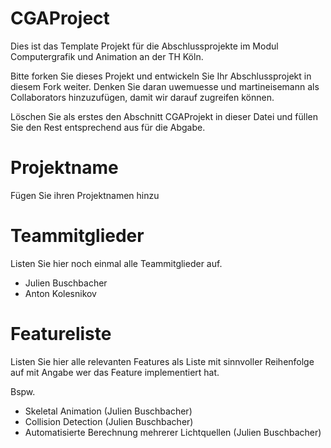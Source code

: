 # CGAProject
Dies ist das Template Projekt für die Abschlussprojekte im Modul Computergrafik und Animation an der TH Köln.

Bitte forken Sie dieses Projekt und entwickeln Sie Ihr Abschlussprojekt in diesem Fork weiter. Denken Sie daran uwemuesse und martineisemann als Collaborators hinzuzufügen, damit wir darauf zugreifen können.

Löschen Sie als erstes den Abschnitt CGAProjekt in dieser Datei und füllen Sie den Rest entsprechend aus für die Abgabe. 

# Projektname
Fügen Sie ihren Projektnamen hinzu

# Teammitglieder
Listen Sie hier noch einmal alle Teammitglieder auf.
- Julien Buschbacher
- Anton Kolesnikov

# Featureliste 
Listen Sie hier alle relevanten Features als Liste mit sinnvoller Reihenfolge auf mit Angabe wer das Feature implementiert hat.

Bspw.

- Skeletal Animation (Julien Buschbacher)
- Collision Detection (Julien Buschbacher)
- Automatisierte Berechnung mehrerer Lichtquellen (Julien Buschbacher)
